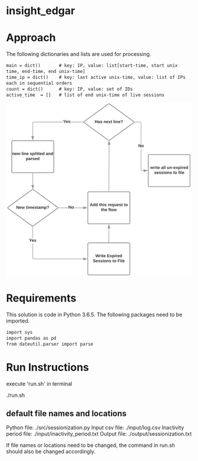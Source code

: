 # insight_edgar

# Approach

The following dictionaries and lists are used for processing.

    main = dict()		# key: IP, value: list[start-time, start unix time, end-time, end unix-time]
    time_ip = dict()	# key: last active unix-time, value: list of IPs each in sequential orders
    count = dict()  	# key: IP, value: set of IDs
    active_time  = []	# list of end unix-time of live sessions
	
![Alternate image text](https://github.com/jiehuan/insight_edgar/blob/master/image/flow.png)


# Requirements

This solution is code in Python 3.6.5. The following packages need to be imported.

	import sys
	import pandas as pd
	from dateutil.parser import parse
	

# Run Instructions

execute 'run.sh' in terminal

./run.sh


## default file names and locations

Python file:			./src/sessionization.py 
Input csv file:			./input/log.csv 
Inactivity period file:	./input/inactivity_period.txt 
Output file:			./output/sessionization.txt

If file names or locations need to be changed, the command in run.sh should also be changed accordingly.
